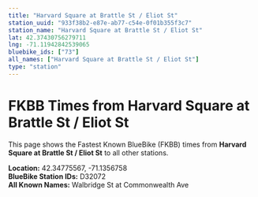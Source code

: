```yaml
---
title: "Harvard Square at Brattle St / Eliot St"
station_uuid: "933f38b2-e87e-ab77-c54e-0f01b355f3c7"
station_name: "Harvard Square at Brattle St / Eliot St"
lat: 42.37430756279711
lng: -71.11942842539065
bluebike_ids: ["73"]
all_names: ["Harvard Square at Brattle St / Eliot St"]
type: "station"
---
```


# FKBB Times from Harvard Square at Brattle St / Eliot St

This page shows the Fastest Known BlueBike (FKBB) times from **Harvard Square at Brattle St / Eliot St** to all other stations.

**Location:** 42.34775567, -71.1356758  
**BlueBike Station IDs:** D32072  
**All Known Names:** Walbridge St at Commonwealth Ave


